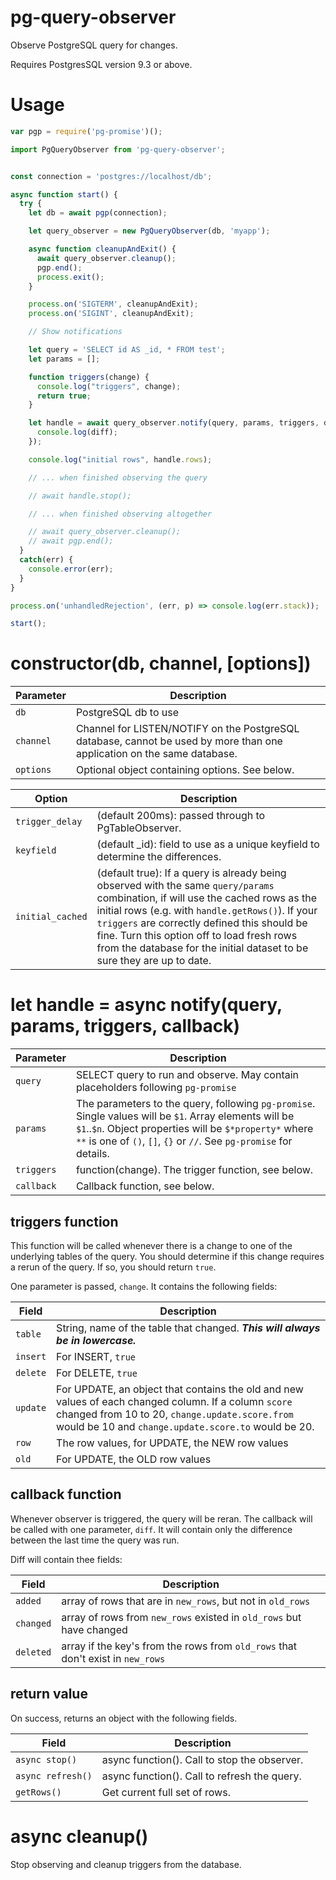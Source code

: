 # pg-query-observer
Observe PostgreSQL query for changes.

Requires PostgresSQL version 9.3 or above.

# Usage
```javascript
var pgp = require('pg-promise')();

import PgQueryObserver from 'pg-query-observer';


const connection = 'postgres://localhost/db';

async function start() {
  try {
    let db = await pgp(connection);

    let query_observer = new PgQueryObserver(db, 'myapp');

    async function cleanupAndExit() {
      await query_observer.cleanup();
      pgp.end();
      process.exit();
    }

    process.on('SIGTERM', cleanupAndExit);
    process.on('SIGINT', cleanupAndExit);

    // Show notifications

    let query = 'SELECT id AS _id, * FROM test';
    let params = [];

    function triggers(change) {
      console.log("triggers", change);
      return true;
    }

    let handle = await query_observer.notify(query, params, triggers, diff => {
      console.log(diff);
    });

    console.log("initial rows", handle.rows);

    // ... when finished observing the query

    // await handle.stop();

    // ... when finished observing altogether

    // await query_observer.cleanup();
    // await pgp.end();
  }
  catch(err) {
    console.error(err);
  }
}

process.on('unhandledRejection', (err, p) => console.log(err.stack));

start();
```

# constructor(db, channel, [options])

Parameter | Description
--------- | -----------
`db` | PostgreSQL db to use
`channel` | Channel for LISTEN/NOTIFY on the PostgreSQL database, cannot be used by more than one application on the same database.
`options` | Optional object containing options. See below.

Option | Description
------ | -----------
`trigger_delay` | (default 200ms): passed through to PgTableObserver.
`keyfield` | (default \_id): field to use as a unique keyfield to determine the differences.
`initial_cached` | (default true): If a query is already being observed with the same `query/params` combination, if will use the cached rows as the initial rows (e.g. with `handle.getRows()`). If your `triggers` are correctly defined this should be fine. Turn this option off to load fresh rows from the database for the initial dataset to be sure they are up to date.

# let handle = async notify(query, params, triggers, callback)

Parameter | Description
--------- | -----------
`query` | SELECT query to run and observe. May contain placeholders following `pg-promise`
`params` | The parameters to the query, following `pg-promise`. Single values will be `$1`. Array elements will be `$1`..`$n`. Object properties will be `$*property*` where `**` is one of `()`, `[]`, `{}` or `//`. See `pg-promise` for details.
`triggers` | function(change). The trigger function, see below.
`callback` | Callback function, see below.

## triggers function

This function will be called whenever there is a change to one of the underlying tables of the query.
You should determine if this change requires a rerun of the query. If so, you should return `true`.

One parameter is passed, `change`. It contains the following fields:

Field | Description
-------------- | -----------
`table` | String, name of the table that changed. ***This will always be in lowercase.***
`insert` | For INSERT, `true`
`delete` | For DELETE, `true`
`update` | For UPDATE, an object that contains the old and new values of each changed column. If a column `score` changed from 10 to 20, `change.update.score.from` would be 10 and `change.update.score.to` would be 20.
`row` | The row values, for UPDATE, the NEW row values
`old` | For UPDATE, the OLD row values

## callback function

Whenever observer is triggered, the query will be reran. The callback will be called with one parameter, `diff`.
It will contain only the difference between the last time the query was run.

Diff will contain thee fields:

Field | Description
----- | -----------
`added` | array of rows that are in `new_rows`, but not in `old_rows`
`changed` | array of rows from `new_rows` existed in `old_rows` but have changed
`deleted` | array if the key's from the rows from `old_rows` that don't exist in `new_rows`

## return value

On success, returns an object with the following fields.

Field | Description
----- | -----------
`async stop()` | async function(). Call to stop the observer.
`async refresh()` | async function(). Call to refresh the query.
`getRows()` | Get current full set of rows.

# async cleanup()

Stop observing and cleanup triggers from the database.
